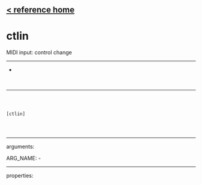 [< reference home](ceammc_lib.html)
---

# ctlin


MIDI input: control change

---

-
<br>


---


```



[ctlin]


            
```

---
arguments:

ARG_NAME: -<br>

---
properties:


